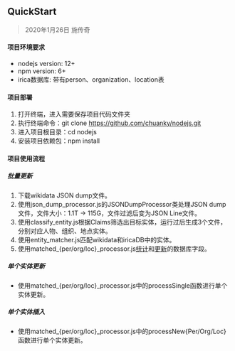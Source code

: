 ## QuickStart
> 2020年1月26日
> 施传奇

#### 项目环境要求

- nodejs version: 12+
- npm version: 6+
- irica数据库: 带有person、organization、location表

#### 项目部署

1. 打开终端，进入需要保存项目代码文件夹
2. 执行终端命令：git clone https://github.com/chuanky/nodejs.git
3. 进入项目根目录：cd nodejs
4. 安装项目依赖包：npm install

#### 项目使用流程

##### 批量更新

1. 下载wikidata JSON dump文件。
2. 使用json_dump_processor.js的JSONDumpProcessor类处理JSON dump文件，文件大小：1.1T -> 115G，文件过滤后变为JSON Line文件。
3. 使用classify_entity.js根据Claims筛选出目标实体，运行过后生成3个文件，分别对应人物、组织、地点实体。
4. 使用entity_matcher.js匹配wikidata和iricaDB中的实体。
5. 使用matched_{per/org/loc}_processor.js[统计](知识库可更新实体统计-2020-01-19.md)和[更新](知识库更新数据统计_2020-01-21.md)的数据库字段。

##### 单个实体更新

- 使用matched_{per/org/loc}_processor.js中的processSingle函数进行单个实体更新。

##### 单个实体插入

- 使用matched_{per/org/loc}_processor.js中的processNew{Per/Org/Loc}函数进行单个实体更新。